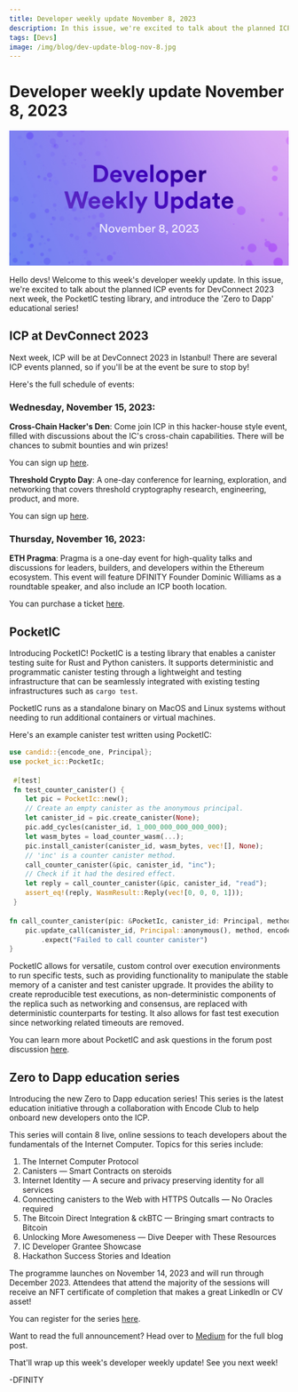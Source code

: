 ```yaml
---
title: Developer weekly update November 8, 2023
description: In this issue, we're excited to talk about the planned ICP events for DevConnect 2023 next week, the PocketIC testing library, and introduce the 'Zero to Dapp' educational series! 
tags: [Devs]
image: /img/blog/dev-update-blog-nov-8.jpg
---
```


# Developer weekly update November 8, 2023

![November 8 2023](../../static/img/blog/dev-update-blog-nov-8.jpg)

Hello devs! Welcome to this week's developer weekly update. In this issue, we're excited to talk about the planned ICP events for DevConnect 2023 next week, the PocketIC testing library, and introduce the 'Zero to Dapp' educational series! 

## ICP at DevConnect 2023

Next week, ICP will be at DevConnect 2023 in Istanbul! There are several ICP events planned, so if you'll be at the event be sure to stop by! 

Here's the full schedule of events:

### Wednesday, November 15, 2023:

**Cross-Chain Hacker's Den**: Come join ICP in this hacker-house style event, filled with discussions about the IC's cross-chain capabilities. There will be chances to submit bounties and win prizes! 

You can sign up [here](https://lu.ma/HackersDen).

**Threshold Crypto Day**: A one-day conference for learning, exploration, and networking that covers threshold cryptography research, engineering, product, and more. 

You can sign up [here](https://lu.ma/ThresholdCryptoday).

### Thursday, November 16, 2023:

**ETH Pragma**: Pragma is a one-day event for high-quality talks and discussions for leaders, builders, and developers within the Ethereum ecosystem. This event will feature DFINITY Founder Dominic Williams as a roundtable speaker, and also include an ICP booth location. 

You can purchase a ticket [here](https://ethglobal.com/events/pragma-istanbul).

## PocketIC 

Introducing PocketIC! PocketIC is a testing library that enables a canister testing suite for Rust and Python canisters. It supports deterministic and programmatic canister testing through a lightweight and testing infrastructure that can be seamlessly integrated with existing testing infrastructures such as `cargo test`. 

PocketIC runs as a standalone binary on MacOS and Linux systems without needing to run additional containers or virtual machines. 

Here's an example canister test written using PocketIC:

```rust
use candid::{encode_one, Principal};
use pocket_ic::PocketIc;

 #[test]
 fn test_counter_canister() {
    let pic = PocketIc::new();
    // Create an empty canister as the anonymous principal.
    let canister_id = pic.create_canister(None);
    pic.add_cycles(canister_id, 1_000_000_000_000_000);
    let wasm_bytes = load_counter_wasm(...);
    pic.install_canister(canister_id, wasm_bytes, vec![], None);
    // 'inc' is a counter canister method.
    call_counter_canister(&pic, canister_id, "inc");
    // Check if it had the desired effect.
    let reply = call_counter_canister(&pic, canister_id, "read");
    assert_eq!(reply, WasmResult::Reply(vec![0, 0, 0, 1]));
 }

fn call_counter_canister(pic: &PocketIc, canister_id: Principal, method: &str) -> WasmResult {
    pic.update_call(canister_id, Principal::anonymous(), method, encode_one(()).unwrap())
        .expect("Failed to call counter canister")
}
```

PocketIC allows for versatile, custom control over execution environments to run specific tests, such as providing functionality to manipulate the stable memory of a canister and test canister upgrade. It provides the ability to create reproducible test executions, as non-deterministic components of the replica such as networking and consensus, are replaced with deterministic counterparts for testing. It also allows for fast test execution since networking related timeouts are removed. 

You can learn more about PocketIC and ask questions in the forum post discussion [here](https://forum.dfinity.org/t/pocketic-fast-and-versatile-canister-testing-in-rust-and-python/23793/).


## Zero to Dapp education series

Introducing the new Zero to Dapp education series! This series is the latest education initiative through a collaboration with Encode Club to help onboard new developers onto the ICP. 

This series will contain 8 live, online sessions to teach developers about the fundamentals of the Internet Computer. Topics for this series include:

1. The Internet Computer Protocol
2. Canisters — Smart Contracts on steroids
3. Internet Identity — A secure and privacy preserving identity for all services
4. Connecting canisters to the Web with HTTPS Outcalls — No Oracles required
5. The Bitcoin Direct Integration & ckBTC — Bringing smart contracts to Bitcoin
6. Unlocking More Awesomeness — Dive Deeper with These Resources
7. IC Developer Grantee Showcase
8. Hackathon Success Stories and Ideation

The programme launches on November 14, 2023 and will run through December 2023. Attendees that attend the majority of the sessions will receive an NFT certificate of completion that makes a great LinkedIn or CV asset! 

You can register for the series [here](https://encodeclub.typeform.com/icpedu23q4reg). 

Want to read the full announcement? Head over to [Medium](https://www.blog.encode.club/announcing-the-zero-to-dapp-educate-series-learn-and-build-on-the-internet-computer-b264abefd451) for the full blog post. 

That'll wrap up this week's developer weekly update! See you next week!

-DFINITY

